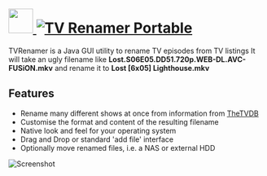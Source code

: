 # [<img src="https://cdn.jsdelivr.net/gh/JourneyOver/chocolatey-packages@2abe074087be5f4c921b6ab1ad0bc6ccd959bbfa/icons/tvrenamer.png" height="48" width="48" /> ![TV Renamer Portable](https://img.shields.io/chocolatey/v/tvrenamer.svg?label=TV%20Renamer%20Portable&style=for-the-badge)](https://chocolatey.org/packages/tvrenamer)

TVRenamer is a Java GUI utility to rename TV episodes from TV listings
It will take an ugly filename like **Lost.S06E05.DD51.720p.WEB-DL.AVC-FUSiON.mkv** and rename it to **Lost [6x05] Lighthouse.mkv**

## Features

- Rename many different shows at once from information from [TheTVDB](http://thetvdb.com/)
- Customise the format and content of the resulting filename
- Native look and feel for your operating system
- Drag and Drop or standard 'add file' interface
- Optionally move renamed files, i.e. a NAS or external HDD

![Screenshot](https://raw.githubusercontent.com/JourneyOver/chocolatey-packages/master/readme_imgs/tvrenamer.png)
